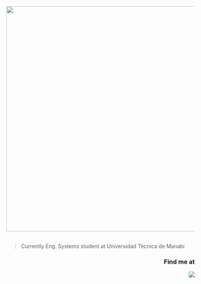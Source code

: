 <div align="center"><img src="https://i.imgur.com/r2W3bT2.png" width="600"></img></div></br>

> Currently Eng. Systems student at Universidad Técnica de Manabí

### <div align="right">Find me at</div>
<div align="right"><img src="https://img.shields.io/badge/Jefferson_Mej%C3%ADa-rgb(0,%200,%200,%200)?style=for-the-badge&logo=linkedin&logoColor=006A99&labelColor=white)](https://www.linkedin.com/in/jeffersonmejia/"></img></div></br>
